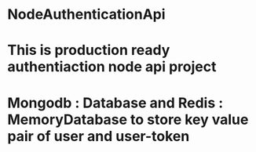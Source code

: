 # NodeAuthenticationApi

# This is production ready authentiaction node api project

# Mongodb : Database and Redis : MemoryDatabase to store key value pair of user and user-token 